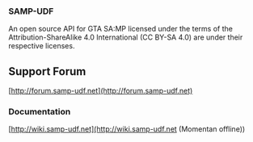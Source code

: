 ### SAMP-UDF
An open source API for GTA SA:MP licensed under the terms of the Attribution-ShareAlike 4.0 International (CC BY-SA 4.0) are under their respective licenses.

## Support Forum
[http://forum.samp-udf.net](http://forum.samp-udf.net)

### Documentation
[http://wiki.samp-udf.net](http://wiki.samp-udf.net (Momentan offline))

